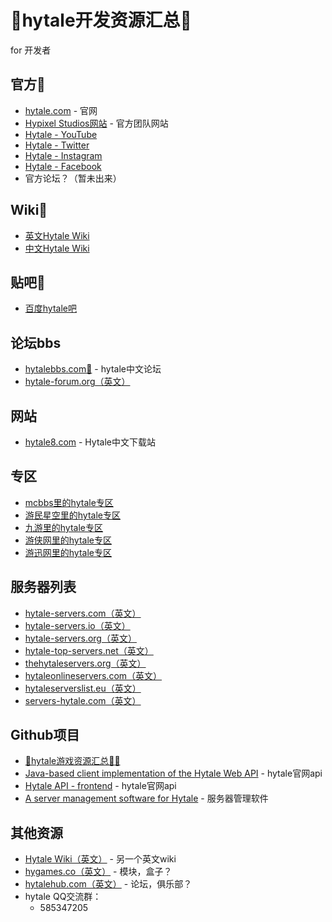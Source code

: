 # 💯hytale开发资源汇总💯

for 开发者

## 官方:star2:
* [hytale.com](https://hytale.com/)  - 官网
* [Hypixel Studios网站](https://hypixelstudios.com/) - 官方团队网站
* [Hytale - YouTube](https://www.youtube.com/Hytale)
* [Hytale - Twitter](https://twitter.com/Hytale)
* [Hytale - Instagram](https://www.instagram.com/HytaleGame/)
* [Hytale - Facebook](https://www.facebook.com/HytaleGame)
* 官方论坛？（暂未出来）

## Wiki:star2:
* [英文Hytale Wiki](https://hytale.gamepedia.com/Hytale_Wiki)
* [中文Hytale Wiki](https://hytale-zh.gamepedia.com/Hytale_Wiki)

## 贴吧:star2:
* [百度hytale吧](https://tieba.baidu.com/hytale)

## 论坛bbs
* [hytalebbs.com:star2:](https://hytalebbs.com) - hytale中文论坛
* [hytale-forum.org（英文）](https://hytale-forum.org/)

## 网站
* [hytale8.com](https://www.hytale8.com/) - Hytale中文下载站

## 专区
* [mcbbs里的hytale专区](https://www.mcbbs.net/forum-hytale-1.html)
* [游民星空里的hytale专区](https://www.gamersky.com/z/hytale/)
* [九游里的hytale专区](http://www.9game.cn/hytale/)
* [游侠网里的hytale专区](https://www.ali213.net/zt/hytale/)
* [游迅网里的hytale专区](http://www.yxdown.com/zt/Hytale/)

## 服务器列表
* [hytale-servers.com（英文）](https://hytale-servers.com/)
* [hytale-servers.io（英文）](https://hytale-servers.io/)
* [hytale-servers.org（英文）](https://hytale-servers.org/)
* [hytale-top-servers.net（英文）](https://hytale-top-servers.net/)
* [thehytaleservers.org（英文）](https://thehytaleservers.org/)
* [hytaleonlineservers.com（英文）](https://hytaleonlineservers.com/)
* [hytaleserverslist.eu（英文）](https://hytaleserverslist.eu/)
* [servers-hytale.com（英文）](https://servers-hytale.com/)

## Github项目
* [💯hytale游戏资源汇总💯:star2:](https://github.com/hytaleme/awesome-hytale)
* [Java-based client implementation of the Hytale Web API](https://github.com/HytaleMarket/hytale-web-api-client-java) - hytale官网api
* [Hytale API - frontend](https://github.com/sdieunidou/hytale-api) - hytale官网api
* [A server management software for Hytale](https://github.com/NurMarvin/Hycloud) - 服务器管理软件

## 其他资源
* [Hytale Wiki（英文）](https://hytale.fandom.com/wiki/Hytale_Wiki) - 另一个英文wiki
* [hygames.co（英文）](https://www.hygames.co/) - 模块，盒子？
* [hytalehub.com（英文）](https://hytalehub.com/) - 论坛，俱乐部？
* hytale QQ交流群：
  * 585347205
